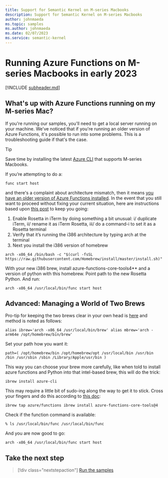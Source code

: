 ```yaml
---
title: Support for Semantic Kernel on M-series Macbooks
description: Support for Semantic Kernel on M-series Macbooks
author: johnmaeda
ms.topic: samples
ms.author: johnmaeda
ms.date: 02/07/2023
ms.service: semantic-kernel
---
```

# Running Azure Functions on M-series Macbooks in early 2023


[!INCLUDE [subheader.md](../includes/pat_large.md)]

## What's up with Azure Functions running on my M-series Mac?

If you're running our samples, you'll need to get a local server running on your machine. We've noticed that if you're running an older version of Azure Functions, it's possible to run into some problems. This is a troubleshooting guide if that's the case.

> [!TIP]
> Save time by installing the latest [Azure CLI](https://github.com/Azure/azure-functions-core-tools) that supports M-series Macbooks.

If you’re attempting to do a:

`func start host`

and there's a complaint about architecture mismatch, then it means [you have an older version of Azure Functions installed](https://github.com/Azure/azure-functions-core-tools/issues/2834). In the event that you still want to proceed without fixing your current situation, here are instructions based upon [this post](https://github.com/Azure/azure-functions-python-worker/issues/915) to keep you going:

1. Enable Rosetta in iTerm by doing something a bit unusual: i/ duplicate iTerm, ii/ rename it as iTerm Rosetta, iii/ do a command-i to set it as a Rosetta terminal
2. Verify that it’s running the i386 architecture by typing arch at the terminal
3. Next you install the i386 version of homebrew

`arch -x86_64 /bin/bash -c "$(curl -fsSL https://raw.githubusercontent.com/Homebrew/install/master/install.sh)"`

With your new i386 brew, install azure-functions-core-tools4** and a version of python with this homebrew. Point path to the new Rosetta Python. And run:

`arch -x86_64 /usr/local/bin/func start host`

## Advanced: Managing a World of Two Brews

Pro-tip for keeping the two brews clear in your own head is [here](https://stackoverflow.com/questions/64882584/how-to-run-the-homebrew-installer-under-rosetta-2-on-m1-macbook) and method is noted as follows:

`alias ibrew='arch -x86_64 /usr/local/bin/brew'
alias mbrew='arch -arm64e /opt/homebrew/bin/brew'`

Set your path how you want it:

`path=( /opt/homebrew/bin /opt/homebrew/opt /usr/local/bin /usr/bin /bin /usr/sbin /sbin /Library/Apple/usr/bin )`

This way you can choose your brew more carefully, like when told to install azure functions and Python into that intel-based brew, this will do the trick:

`ibrew install azure-cli`

This may require a little bit of sudo-ing along the way to get it to stick. Cross your fingers and do this according to [this doc](https://github.com/Azure/azure-functions-core-tools):

`ibrew tap azure/functions
ibrew install azure-functions-core-tools@4`

Check if the function command is available:

`% ls /usr/local/bin/func
/usr/local/bin/func`

And you are now good to go:

`arch -x86_64 /usr/local/bin/func start host`

## Take the next step

> [!div class="nextstepaction"]
> [Run the samples](../samples-and-solutions/index.md)
